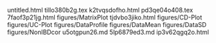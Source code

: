 untitled.html
tillo380b2g.tex
k2tvqsdofho.html
pd3qe04o408.tex
7faof3p21jg.html
figures/MatrixPlot
tjdvbo3jiko.html
figures/CD-Plot
figures/UC-Plot
figures/DataProfile
figures/DataMean
figures/DataSD
figures/NonIBDcor
u5otgpun26.md
5lp6879ed3.md
ip3v62qgq2o.html